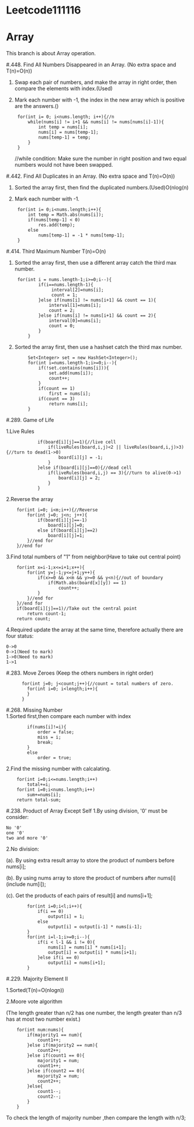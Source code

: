 # Leetcode111116


# Array
This branch is about Array operation.

#.448. Find All Numbers Disappeared in an Array.
(No extra space and T(n)=O(n))

1. Swap each pair of numbers, and make the array in right order, then compare the elements with index.(Used)
2. Mark each number with -1, the index in the new array which is positive are the answers.()

    	for(int i= 0; i<nums.length; i++){//n
    	    while(nums[i] != i+1 && nums[i] != nums[nums[i]-1]){
    	        int temp = nums[i];
    	        nums[i] = nums[temp-1];
    	        nums[temp-1] = temp;
    	    }
    	}
      //while condition: Make sure the number in right position and two equal numbers would not have been swapped. 
      



#.442. Find All Duplicates in an Array.
(No extra space and T(n)=O(n))

1. Sorted the array first, then find the duplicated numbers.(Used)O(nlog(n)
2. Mark each number with -1.

        for(int i= 0;i<nums.length;i++){
            int temp = Math.abs(nums[i]);
            if(nums[temp-1] < 0)
                res.add(temp);
            else
                nums[temp-1] = -1 * nums[temp-1];
        }
    

    
#.414. Third Maximum Number T(n)=O(n)

1. Sorted the array first, then use a different array catch the third max number.
        
        for(int i = nums.length-1;i>=0;i--){
                if(i==nums.length-1){
                     interval[2]=nums[i];
                     count = 1;
                }else if(nums[i] != nums[i+1] && count == 1){
                    interval[1]=nums[i];
                    count = 2;
                }else if(nums[i] != nums[i+1] && count == 2){
                    interval[0]=nums[i];
                    count = 0;
                }
            }
2. Sorted the array first, then use a hashset catch the third max number.
            
            Set<Integer> set = new HashSet<Integer>();
            for(int i=nums.length-1;i>=0;i--){
                if(!set.contains(nums[i])){
                    set.add(nums[i]);
                    count++;
                }
                if(count == 1)
                    first = nums[i];
                if(count == 3)
                    return nums[i];
            }
        
        

#.289. Game of Life

1.Live Rules
    
                if(board[i][j]==1){//live cell
                    if(liveRules(board,i,j)<2 || liveRules(board,i,j)>3){//turn to dead(1->0)
                        board[i][j] = -1;
                    }
                }else if(board[i][j]==0){//dead cell
                    if(liveRules(board,i,j) == 3){//turn to alive(0->1)
                        board[i][j] = 2;
                    }
                }
2.Reverse the array

        for(int i=0; i<m;i++){//Reverse
            for(int j=0; j<n; j++){
                if(board[i][j]==-1)
                    board[i][j]=0;
                else if(board[i][j]==2)
                    board[i][j]=1;
            }//end for 
        }//end for
        
3.Find total numbers of "1" from neighbor(Have to take out central point)
        
        for(int x=i-1;x<=i+1;x++){
            for(int y=j-1;y<=j+1;y++){
                if(x>=0 && x<m && y>=0 && y<n){//out of boundary
                    if(Math.abs(board[x][y]) == 1)
                        count++;
                }
            }//end for
        }//end for
        if(board[i][j]==1)//Take out the central point
        	return count-1;
        return count;
        
4.Required update the array at the same time, therefore actually there are four status:

    0->0
    0->1(Need to mark)
    1->0(Need to mark)
    1->1
        
        
#.283. Move Zeroes (Keep the others numbers in right order)

          for(int j=0; j<count;j++){//count = total numbers of zero.
            for(int i=0; i<length;i++){
            }
          }
          
#.268. Missing Number    
  1.Sorted first,then compare each number with index
  
            if(nums[i]!=i){
                order = false;
                miss = i;
                break;
            }
            else
                order = true;
  2.Find the missing number with calcalating.
  
        for(int i=0;i<=nums.length;i++)
            total+=i;
        for(int i=0;i<nums.length;i++)
            sum+=nums[i];
        return total-sum;



#.238. Product of Array Except Self
1.By using division, '0' must be consider:

    No '0'
    one '0'
    two and more '0'

2.No division:

   (a). By using extra result array to store the product of numbers before nums[i];
   
   (b). By using nums array to store the product of numbers after nums[i](include num[i]);
   
   (c). Get the products of each pairs of result[i] and nums[i+1];


            for(int i=0;i<l;i++){
                if(i == 0)
                    output[i] = 1;
                else
                    output[i] = output[i-1] * nums[i-1];
            }
            for(int i=l-1;i>=0;i--){
                if(i < l-1 && i != 0){
                    nums[i] = nums[i] * nums[i+1];
                    output[i] = output[i] * nums[i+1];
                }else if(i == 0)
                    output[i] = nums[i+1];
            }
            
            

#.229. Majority Element II

1.Sorted(T(n)=O(nlogn))

2.Moore vote algorithm 

(The length greater than n/2 has one number, the length greater than n/3 has at most two number exist.)

        for(int num:nums){
            if(majority1 == num){
                count1++;
            }else if(majority2 == num){
                count2++;
            }else if(count1 == 0){
                majority1 = num;
                count1++;
            }else if(count2 == 0){
                majority2 = num;
                count2++;
            }else{
                count1--;
                count2--;
            }
        } 

To check the length of majority number ,then compare the length with n/3;
            
            
            
            
            
            
            
            
            
            
            
            
            
            

